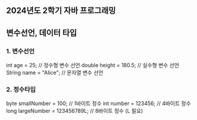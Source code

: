 ## 2024년도 2학기 자바 프로그래밍

## 변수선언, 데이터 타입

### 1. 변수선언

int age = 25;      // 정수형 변수 선언
double height = 180.5;  // 실수형 변수 선언
String name = "Alice";  // 문자열 변수 선언

### 2. 정수타입
byte smallNumber = 100;  // 1바이트 정수
int number = 123456;     // 4바이트 정수
long largeNumber = 123456789L;  // 8바이트 정수 (L 필요)
